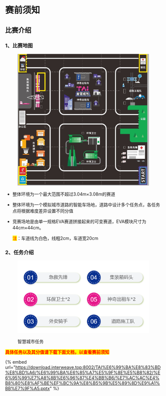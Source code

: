 # 赛前须知

## 比赛介绍

### 1、比赛地图

<figure><img src="../../.gitbook/assets/智慧城市场地.jpg" alt=""><figcaption></figcaption></figure>

* 整体环境为一个最大范围不超过3.04m×3.08m的赛道
* 整体环境为一个模拟城市道路的智能车场地，道路中设计多个任务点，各任务点将根据难度差异设置不同分值
*   竞赛场地是由单一规格EVA赛道拼接起来的可变赛道，EVA模块尺寸为44cm×44cm。

    <mark style="color:red;">注</mark>：车道线为白色，线粗2cm，车道宽20cm

### 2、任务介绍

<figure><img src="../../.gitbook/assets/智慧城市任务.png" alt=""><figcaption><p>智慧城市任务</p></figcaption></figure>

<mark style="color:red;">**具体任务以及其分值请下载下面文档，以查看赛前须知**</mark>

{% embed url="https://download.interweave.top:8002/TAI%E6%99%BA%E8%83%BD%E8%BD%A6/%E6%99%BA%E6%85%A7%E5%9F%8E%E5%B8%82/%E6%95%99%E7%A8%8B%E6%96%87%E4%BB%B6/%E7%AC%AC%E4%B8%80%E8%AF%BE%EF%BC%9A%E8%B5%9B%E5%89%8D%E9%A1%BB%E7%9F%A5.pptx" %}

